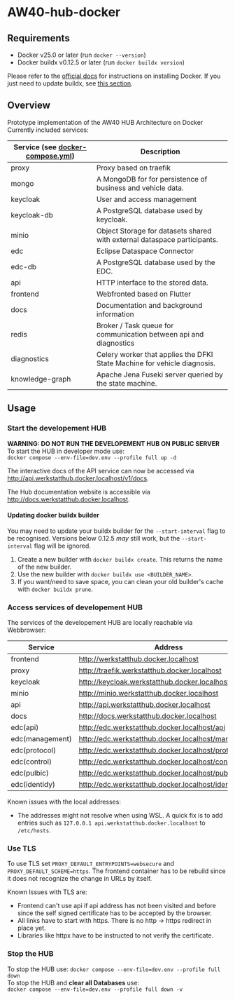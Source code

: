 # AW40-hub-docker

## Requirements

- Docker v25.0 or later (run `docker --version`)
- Docker buildx v0.12.5 or later (run `docker buildx version`)

Please refer to the [official docs](https://docs.docker.com/engine/install/) for instructions on installing Docker.
If you just need to update buildx, see [this section](#updating-docker-buildx-builder).

## Overview

Prototype implementation of the AW40 HUB Architecture on Docker\
Currently included services:

| Service (see [docker-compose.yml](docker-compose.yml)) | Description                                                              |
|--------------------------------------------------------|--------------------------------------------------------------------------|
| proxy                                                  | Proxy based on traefik                                                   |
| mongo                                                  | A MongoDB for for persistence of business and vehicle data.              |
| keycloak                                               | User and access management                                               |
| keycloak-db                                            | A PostgreSQL database used by keycloak.                                  |
| minio                                                  | Object Storage for datasets shared with external dataspace participants. |
| edc                                                    | Eclipse Dataspace Connector                                              |
| edc-db                                                 | A PostgreSQL database used by the EDC.                                   |
| api                                                    | HTTP interface to the stored data.                                       |
| frontend                                               | Webfronted based on Flutter                                              |
| docs                                                   | Documentation and background information                                 |
| redis                                                  | Broker / Task queue for communication between api and diagnostics        |
| diagnostics                                            | Celery worker that applies the DFKI State Machine for vehicle diagnosis. |
| knowledge-graph                                        | Apache Jena Fuseki server queried by the state machine.                  |



## Usage

### Start the developement HUB
**WARNING: DO NOT RUN THE DEVELOPEMENT HUB ON PUBLIC SERVER**\
To start the HUB in developer mode use:\
```docker compose --env-file=dev.env --profile full up -d```

The interactive docs of the API service can now be accessed via
http://api.werkstatthub.docker.localhost/v1/docs.  

The Hub documentation website is accessible via
http://docs.werkstatthub.docker.localhost.

#### Updating docker buildx builder

You may need to update your buildx builder for the `--start-interval` flag to be recognised.
Versions below 0.12.5 _may_ still work, but the `--start-interval` flag will be ignored.

1. Create a new builder with `docker buildx create`. This returns the name of the new builder.
2. Use the new builder with `docker buildx use <BUILDER_NAME>`.
3. If you want/need to save space, you can clean your old builder's cache with `docker buildx prune`.

### Access services of developement HUB
The services of the developement HUB are locally reachable via Webbrowser:

| Service         | Address                                             |
|-----------------|-----------------------------------------------------|
| frontend        | http://werkstatthub.docker.localhost                |
| proxy           | http://traefik.werkstatthub.docker.localhost        |
| keycloak        | http://keycloak.werkstatthub.docker.localhost       |
| minio           | http://minio.werkstatthub.docker.localhost          |
| api             | http://api.werkstatthub.docker.localhost            |
| docs            | http://docs.werkstatthub.docker.localhost           |
| edc(api)        | http://edc.werkstatthub.docker.localhost/api        |
| edc(management) | http://edc.werkstatthub.docker.localhost/management |
| edc(protocol)   | http://edc.werkstatthub.docker.localhost/protocol   |
| edc(control)    | http://edc.werkstatthub.docker.localhost/control    |
| edc(pulbic)     | http://edc.werkstatthub.docker.localhost/public     |
| edc(identidy)   | http://edc.werkstatthub.docker.localhost/identity   |

Known issues with the local addresses:
- The addresses might not resolve when using WSL. A quick fix is to add
entries such as `127.0.0.1 api.werkstatthub.docker.localhost` to `/etc/hosts`.

### Use TLS
To use TLS set ```PROXY_DEFAULT_ENTRYPOINTS=websecure``` and 
```PROXY_DEFAULT_SCHEME=https```. The frontend container has to be rebuild since
it does not recognize the change in URLs by itself.

Known Issues with TLS are:
- Frontend can't use api if api address has not been visited and before since
the self signed certificate has to be accepted by the browser.
- All links have to start with https. There is no http &rarr; https redirect in 
place yet.
- Libraries like httpx have to be instructed to not verify the certificate.

### Stop the HUB
To stop the HUB use:
```docker compose --env-file=dev.env --profile full down``` \
To stop the HUB and **clear all Databases** use:\
```docker compose --env-file=dev.env --profile full down -v ```
